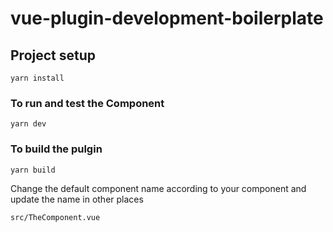 # vue-plugin-development-boilerplate

## Project setup
```
yarn install
```

### To run and test the Component
```
yarn dev
```

### To build the pulgin
```
yarn build
```

Change the default component name according to your component and update the name in other places

```
src/TheComponent.vue
```
